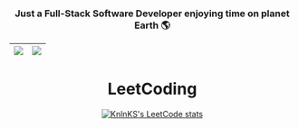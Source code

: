 <div align="center">

### Just a Full-Stack Software Developer enjoying time on planet Earth 🌎


| <a href="#"><img src="https://github-readme-stats.vercel.app/api?username=SteveLorde&show_icons=true&theme=react&hide=issues&hide_border=false"></a> | <a href="#"><img src="https://github-readme-stats.vercel.app/api/top-langs/?username=SteveLorde&size_weight=0.5&count_weight=0.5&langs_count=8&theme=react&layout=compact&hide_border=false"></a> |
| ----------- | ----------- |

# LeetCoding
[![KnlnKS's LeetCode stats](https://leetcode-stats-six.vercel.app/?username=SteveLorde&theme=dark)](https://github.com/KnlnKS/leetcode-stats)
</div>

